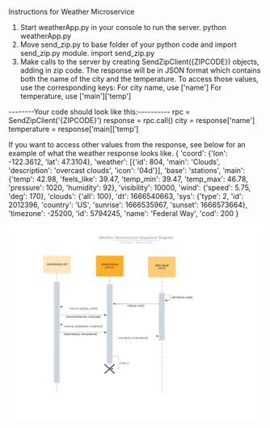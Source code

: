 Instructions for Weather Microservice

1. Start weatherApp.py in your console to run the server.
    python weatherApp.py
2. Move send_zip.py to base folder of your python code and import send_zip.py module.
    import send_zip.py
3. Make calls to the server by creating SendZipClient({ZIPCODE}) objects, adding in zip code.
The response will be in JSON format which contains both the name of the city and the temperature.
To access those values, use the corresponding keys:
    For city name, use ['name']
    For temperature, use ['main']['temp']

--------Your code should look like this:----------
    rpc = SendZipClient('{ZIPCODE}')
    response = rpc.call()
    city = response['name']
    temperature = response['main]['temp']


If you want to access other values from the response, see below for an example of what
the weather response looks like.
 {   'coord': {'lon': -122.3612, 'lat': 47.3104}, 
     'weather': [{'id': 804, 'main': 'Clouds', 'description': 'overcast clouds', 'icon': '04d'}], 
     'base': 'stations', 
     'main': {'temp': 42.98, 'feels_like': 39.47, 'temp_min': 39.47, 'temp_max': 46.78, 'pressure': 1020, 'humidity': 92}, 
     'visibility': 10000, 
     'wind': {'speed': 5.75, 'deg': 170}, 
     'clouds': {'all': 100}, 
     'dt': 1666540663, 
     'sys': {'type': 2, 'id': 2012396, 'country': 'US', 'sunrise': 1666535967, 'sunset': 1666573664}, 
     'timezone': -25200, 
     'id': 5794245, 
     'name': 'Federal Way', 
     'cod': 200
     }

![sequence](./sequence.jpeg)


